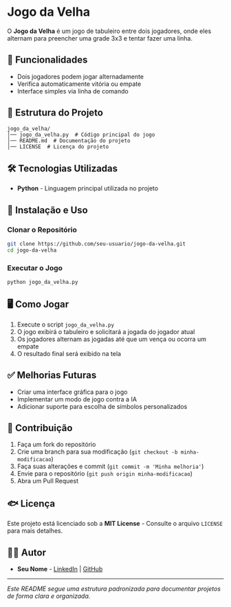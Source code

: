 # Jogo da Velha

O **Jogo da Velha** é um jogo de tabuleiro entre dois jogadores, onde eles alternam para preencher uma grade 3x3 e tentar fazer uma linha.

## 🚀 Funcionalidades

- Dois jogadores podem jogar alternadamente
- Verifica automaticamente vitória ou empate
- Interface simples via linha de comando

## 💂️ Estrutura do Projeto

```
jogo_da_velha/
│── jogo_da_velha.py  # Código principal do jogo
│── README.md  # Documentação do projeto
│── LICENSE  # Licença do projeto
```

## 🛠️ Tecnologias Utilizadas

- **Python** - Linguagem principal utilizada no projeto

## 🐆 Instalação e Uso

### Clonar o Repositório
```bash
git clone https://github.com/seu-usuario/jogo-da-velha.git
cd jogo-da-velha
```

### Executar o Jogo
```bash
python jogo_da_velha.py
```

## 🖥️ Como Jogar

1. Execute o script `jogo_da_velha.py`
2. O jogo exibirá o tabuleiro e solicitará a jogada do jogador atual
3. Os jogadores alternam as jogadas até que um vença ou ocorra um empate
4. O resultado final será exibido na tela

## ✅ Melhorias Futuras

- Criar uma interface gráfica para o jogo
- Implementar um modo de jogo contra a IA
- Adicionar suporte para escolha de símbolos personalizados

## 🤝 Contribuição

1. Faça um fork do repositório
2. Crie uma branch para sua modificação (`git checkout -b minha-modificacao`)
3. Faça suas alterações e commit (`git commit -m 'Minha melhoria'`)
4. Envie para o repositório (`git push origin minha-modificacao`)
5. Abra um Pull Request

## 🐟 Licença

Este projeto está licenciado sob a **MIT License** - Consulte o arquivo `LICENSE` para mais detalhes.

## 👨‍💻 Autor

- **Seu Nome** - [LinkedIn](https://www.linkedin.com/in/humberto-freitas-a0ba95274/) | [GitHub](https://github.com/seu-usuario)

---

*Este README segue uma estrutura padronizada para documentar projetos de forma clara e organizada.*


